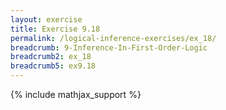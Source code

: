 ```yaml
---
layout: exercise
title: Exercise 9.18
permalink: /logical-inference-exercises/ex_18/
breadcrumb: 9-Inference-In-First-Order-Logic
breadcrumb2: ex_18
breadcrumb5: ex9.18
---
```


{% include mathjax_support %}

